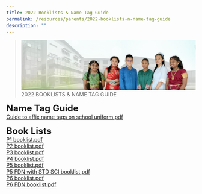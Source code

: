 ```yaml
---
title: 2022 Booklists & Name Tag Guide
permalink: /resources/parents/2022-booklists-n-name-tag-guide
description: ""
---
```

>![](/images/About%20Us/banner2-with%20bg.jpg)
>2022 BOOKLISTS & NAME TAG GUIDE

**<font size=5>Name Tag Guide</font>** <br>
[Guide to affix name tags on school uniform.pdf](/files/Resources/Guide%20to%20affix%20name%20tags%20on%20school%20uniform.pdf)

**<font size=5>Book Lists</font>** <br>
[P1 booklist.pdf](/files/Resources/P1%20booklist.pdf) <br>
[P2 booklist.pdf](/files/Resources/P2%20booklist.pdf)<br>
[P3 booklist.pdf](/files/Resources/P3%20booklist.pdf)<br>
[P4 booklist.pdf](/files/Resources/P4%20booklist.pdf)<br>
[P5 booklist.pdf](/files/Resources/P5%20booklist.pdf)<br>
[P5 FDN with STD SCI booklist.pdf](/files/Resources/P5%20FDN%20with%20STD%20SCI%20booklist.pdf)<br>
[P6 booklist.pdf](/files/Resources/P6%20booklist.pdf)
<br>
[P6 FDN booklist.pdf](/files/Resources/P6%20FDN%20booklist.pdf)